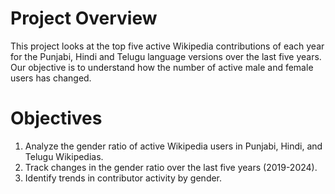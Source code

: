 # Project Overview
This project looks at the top five active Wikipedia contributions of each year for the Punjabi, Hindi and Telugu language versions over the last five years. Our objective is to understand how the number of active male and female users has changed. 
# Objectives
1. Analyze the gender ratio of active Wikipedia users in Punjabi, Hindi, and Telugu Wikipedias.
2. Track changes in the gender ratio over the last five years (2019-2024).
3. Identify trends in contributor activity by gender.  
  
